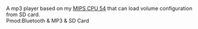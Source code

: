 A mp3 player based on my [MIPS CPU 54](https://github.com/Mionger/MIPS-CPU/tree/master/CPU54) that can load volume configuration from SD card.   
Pmod:Bluetooth & MP3 & SD Card
